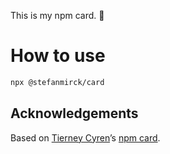 This is my npm card. 🪪

# How to use

```bash
npx @stefanmirck/card
```

## Acknowledgements

Based on [Tierney Cyren](https://github.com/bnb)’s
[npm card](https://github.com/bnb/bitandbang/).
